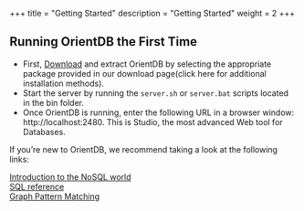 +++
title = "Getting Started"
description = "Getting Started"
weight = 2
+++

## Running OrientDB the First Time


- First, [Download](downloads.md) and extract OrientDB by selecting the appropriate package provided in our download page(click here for additional installation methods).
- Start the server by running the `server.sh` or `server.bat` scripts located in the bin folder.
- Once OrientDB is running, enter the following URL in a browser window: http://localhost:2480. This is Studio, the most advanced Web tool for Databases.


If you’re new to OrientDB, we recommend taking a look at the following links:

[Introduction to the NoSQL world](https://orientdb.org/docs/3.2.x/gettingstarted/)  
[SQL reference](https://orientdb.org/docs/3.2.x/sql/)  
[Graph Pattern Matching](https://orientdb.org/docs/3.2.x/sql/SQL-Match.html)  
